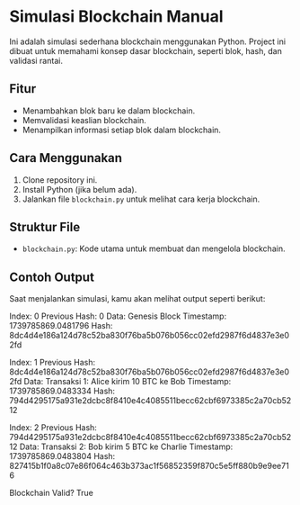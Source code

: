 # Simulasi Blockchain Manual

Ini adalah simulasi sederhana blockchain menggunakan Python. Project ini dibuat untuk memahami konsep dasar blockchain, seperti blok, hash, dan validasi rantai.

## Fitur
- Menambahkan blok baru ke dalam blockchain.
- Memvalidasi keaslian blockchain.
- Menampilkan informasi setiap blok dalam blockchain.

## Cara Menggunakan
1. Clone repository ini.
2. Install Python (jika belum ada).
3. Jalankan file `blockchain.py` untuk melihat cara kerja blockchain.

## Struktur File
- `blockchain.py`: Kode utama untuk membuat dan mengelola blockchain.

## Contoh Output
Saat menjalankan simulasi, kamu akan melihat output seperti berikut:

Index: 0
Previous Hash: 0
Data: Genesis Block
Timestamp: 1739785869.0481796
Hash: 8dc4d4e186a124d78c52ba830f76ba5b076b056cc02efd2987f6d4837e3e02fd

Index: 1
Previous Hash: 8dc4d4e186a124d78c52ba830f76ba5b076b056cc02efd2987f6d4837e3e02fd
Data: Transaksi 1: Alice kirim 10 BTC ke Bob
Timestamp: 1739785869.0483334
Hash: 794d4295175a931e2dcbc8f8410e4c4085511becc62cbf6973385c2a70cb5212

Index: 2
Previous Hash: 794d4295175a931e2dcbc8f8410e4c4085511becc62cbf6973385c2a70cb5212
Data: Transaksi 2: Bob kirim 5 BTC ke Charlie
Timestamp: 1739785869.0483804
Hash: 827415b1f0a8c07e86f064c463b373ac1f56852359f870c5e5ff880b9e9ee716

Blockchain Valid? True

